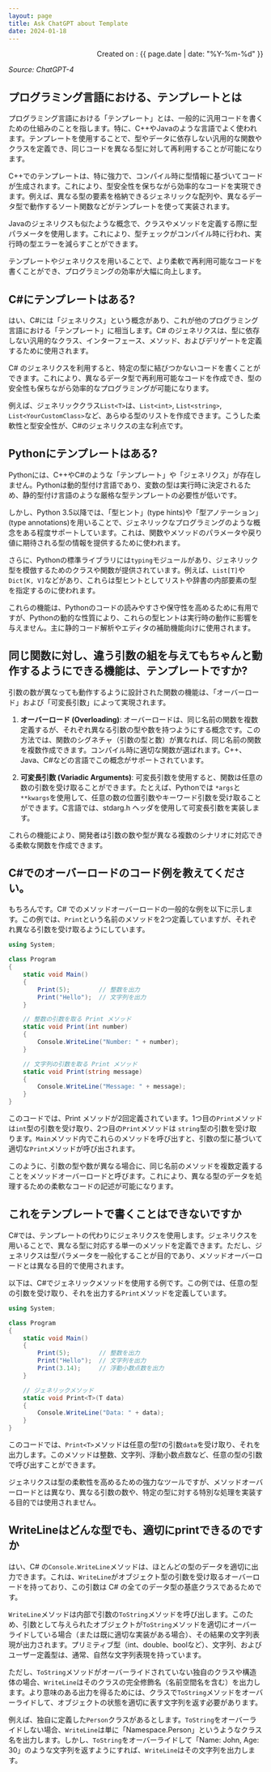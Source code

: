 ```yaml
---
layout: page
title: Ask ChatGPT about Template
date: 2024-01-18
---
```

<p style="text-align: right;">Created on : {{ page.date | date: "%Y-%m-%d" }}</p>

*Source: ChatGPT-4*

## プログラミング言語における、テンプレートとは
プログラミング言語における「テンプレート」とは、一般的に汎用コードを書くための仕組みのことを指します。特に、C++やJavaのような言語でよく使われます。テンプレートを使用することで、型やデータに依存しない汎用的な関数やクラスを定義でき、同じコードを異なる型に対して再利用することが可能になります。

C++でのテンプレートは、特に強力で、コンパイル時に型情報に基づいてコードが生成されます。これにより、型安全性を保ちながら効率的なコードを実現できます。例えば、異なる型の要素を格納できるジェネリックな配列や、異なるデータ型で動作するソート関数などがテンプレートを使って実装されます。

Javaのジェネリクスも似たような概念で、クラスやメソッドを定義する際に型パラメータを使用します。これにより、型チェックがコンパイル時に行われ、実行時の型エラーを減らすことができます。

テンプレートやジェネリクスを用いることで、より柔軟で再利用可能なコードを書くことができ、プログラミングの効率が大幅に向上します。


## C#にテンプレートはある?
はい、C#には「ジェネリクス」という概念があり、これが他のプログラミング言語における「テンプレート」に相当します。C# のジェネリクスは、型に依存しない汎用的なクラス、インターフェース、メソッド、およびデリゲートを定義するために使用されます。

C# のジェネリクスを利用すると、特定の型に結びつかないコードを書くことができます。これにより、異なるデータ型で再利用可能なコードを作成でき、型の安全性も保ちながら効率的なプログラミングが可能になります。

例えば、ジェネリッククラス`List<T>`は、`List<int>`, `List<string>`, `List<YourCustomClass>`など、あらゆる型のリストを作成できます。こうした柔軟性と型安全性が、C#のジェネリクスの主な利点です。

## Pythonにテンプレートはある?
Pythonには、C++やC#のような「テンプレート」や「ジェネリクス」が存在しません。Pythonは動的型付け言語であり、変数の型は実行時に決定されるため、静的型付け言語のような厳格な型テンプレートの必要性が低いです。

しかし、Python 3.5以降では、「型ヒント」(type hints)や「型アノテーション」(type annotations)を用いることで、ジェネリックなプログラミングのような概念をある程度サポートしています。これは、関数やメソッドのパラメータや戻り値に期待される型の情報を提供するために使われます。

さらに、Pythonの標準ライブラリには`typing`モジュールがあり、ジェネリック型を模倣するためのクラスや関数が提供されています。例えば、`List[T]`や`Dict[K, V]`などがあり、これらは型ヒントとしてリストや辞書の内部要素の型を指定するのに使われます。

これらの機能は、Pythonのコードの読みやすさや保守性を高めるために有用ですが、Pythonの動的な性質により、これらの型ヒントは実行時の動作に影響を与えません。主に静的コード解析やエディタの補助機能向けに使用されます。

## 同じ関数に対し、違う引数の組を与えてもちゃんと動作するようにできる機能は、テンプレートですか?
引数の数が異なっても動作するように設計された関数の機能は、「オーバーロード」および「可変長引数」によって実現されます。

1. **オーバーロード (Overloading)**: オーバーロードは、同じ名前の関数を複数定義するが、それぞれ異なる引数の型や数を持つようにする概念です。この方法では、関数のシグネチャ（引数の型と数）が異なれば、同じ名前の関数を複数作成できます。コンパイル時に適切な関数が選ばれます。C++、Java、C#などの言語でこの概念がサポートされています。

2. **可変長引数 (Variadic Arguments)**: 可変長引数を使用すると、関数は任意の数の引数を受け取ることができます。たとえば、Pythonでは `*args`と`**kwargs`を使用して、任意の数の位置引数やキーワード引数を受け取ることができます。C言語では、stdarg.h ヘッダを使用して可変長引数を実装します。

これらの機能により、開発者は引数の数や型が異なる複数のシナリオに対応できる柔軟な関数を作成できます。

## C#でのオーバーロードのコード例を教えてください。
もちろんです。C# でのメソッドオーバーロードの一般的な例を以下に示します。この例では、`Print`という名前のメソッドを2つ定義していますが、それぞれ異なる引数を受け取るようにしています。

```csharp
using System;

class Program
{
    static void Main()
    {
        Print(5);        // 整数を出力
        Print("Hello");  // 文字列を出力
    }

    // 整数の引数を取る Print メソッド
    static void Print(int number)
    {
        Console.WriteLine("Number: " + number);
    }

    // 文字列の引数を取る Print メソッド
    static void Print(string message)
    {
        Console.WriteLine("Message: " + message);
    }
}
```

このコードでは、Print メソッドが2回定義されています。1つ目の`Print`メソッドは`int`型の引数を受け取り、2つ目の`Print`メソッドは `string`型の引数を受け取ります。`Main`メソッド内でこれらのメソッドを呼び出すと、引数の型に基づいて適切な`Print`メソッドが呼び出されます。

このように、引数の型や数が異なる場合に、同じ名前のメソッドを複数定義することをメソッドオーバーロードと呼びます。これにより、異なる型のデータを処理するための柔軟なコードの記述が可能になります。

## これをテンプレートで書くことはできないですか
C#では、テンプレートの代わりにジェネリクスを使用します。ジェネリクスを用いることで、異なる型に対応する単一のメソッドを定義できます。ただし、ジェネリクスは型パラメータを一般化することが目的であり、メソッドオーバーロードとは異なる目的で使用されます。

以下は、C#でジェネリックメソッドを使用する例です。この例では、任意の型の引数を受け取り、それを出力する`Print`メソッドを定義しています。

```csharp
using System;

class Program
{
    static void Main()
    {
        Print(5);        // 整数を出力
        Print("Hello");  // 文字列を出力
        Print(3.14);     // 浮動小数点数を出力
    }

    // ジェネリックメソッド
    static void Print<T>(T data)
    {
        Console.WriteLine("Data: " + data);
    }
}
```

このコードでは、`Print<T>`メソッドは任意の型`T`の引数`data`を受け取り、それを出力します。このメソッドは整数、文字列、浮動小数点数など、任意の型の引数で呼び出すことができます。

ジェネリクスは型の柔軟性を高めるための強力なツールですが、メソッドオーバーロードとは異なり、異なる引数の数や、特定の型に対する特別な処理を実装する目的では使用されません。

## WriteLineはどんな型でも、適切にprintできるのですか
はい、C# の`Console.WriteLine`メソッドは、ほとんどの型のデータを適切に出力できます。これは、`WriteLine`がオブジェクト型の引数を受け取るオーバーロードを持っており、この引数は C# の全てのデータ型の基底クラスであるためです。

`WriteLine`メソッドは内部で引数の`ToString`メソッドを呼び出します。このため、引数として与えられたオブジェクトが`ToString`メソッドを適切にオーバーライドしている場合（または既に適切な実装がある場合）、その結果の文字列表現が出力されます。プリミティブ型（int、double、boolなど）、文字列、およびユーザー定義型は、通常、自然な文字列表現を持っています。

ただし、`ToString`メソッドがオーバーライドされていない独自のクラスや構造体の場合、`WriteLine`はそのクラスの完全修飾名（名前空間名を含む）を出力します。より意味のある出力を得るためには、クラスで`ToString`メソッドをオーバーライドして、オブジェクトの状態を適切に表す文字列を返す必要があります。

例えば、独自に定義した`Person`クラスがあるとします。`ToString`をオーバーライドしない場合、`WriteLine`は単に「Namespace.Person」というようなクラス名を出力します。しかし、`ToString`をオーバーライドして「Name: John, Age: 30」のような文字列を返すようにすれば、`WriteLine`はその文字列を出力します。